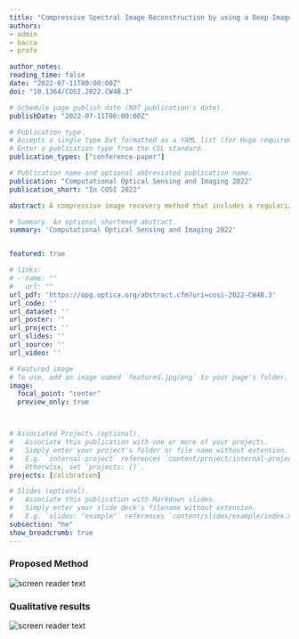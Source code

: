 ```yaml
---
title: "Compressive Spectral Image Reconstruction by using a Deep Image Prior with a Mismatch Regularizer"
authors:
- admin
- bacca
- profe

author_notes:
reading_time: false
date: "2022-07-11T00:00:00Z"
doi: "10.1364/COSI.2022.CW4B.3"

# Schedule page publish date (NOT publication's date).
publishDate: "2022-07-11T00:00:00Z"

# Publication type.
# Accepts a single type but formatted as a YAML list (for Hugo requirements).
# Enter a publication type from the CSL standard.
publication_types: ["conference-paper"]

# Publication name and optional abbreviated publication name.
publication: "Computational Optical Sensing and Imaging 2022"
publication_short: "In COSI 2022"

abstract: A compressive image recovery method that includes a regularizer in the baseline deep image prior is proposed to consider the calibration sensing model mismatch.

# Summary. An optional shortened abstract.
summary: 'Computational Optical Sensing and Imaging 2022'


featured: true

# links:
# - name: ""
#   url: ""
url_pdf: 'https://opg.optica.org/abstract.cfm?uri=cosi-2022-CW4B.3'
url_code: ''
url_dataset: ''
url_poster: ''
url_project: ''
url_slides: ''
url_source: ''
url_video: ''

# Featured image
# To use, add an image named `featured.jpg/png` to your page's folder. 
image:
  focal_point: "center"
  preview_only: true



# Associated Projects (optional).
#   Associate this publication with one or more of your projects.
#   Simply enter your project's folder or file name without extension.
#   E.g. `internal-project` references `content/project/internal-project/index.md`.
#   Otherwise, set `projects: []`.
projects: [calibration]

# Slides (optional).
#   Associate this publication with Markdown slides.
#   Simply enter your slide deck's filename without extension.
#   E.g. `slides: "example"` references `content/slides/example/index.md`.
subsection: "he"
show_breadcrumb: true
---
```


### Proposed Method 
![screen reader text](/cosi2022/method.png "Visual representation of the proposed method, where the upper branch obtains the spectral image, and the other branch considers the model mismatch.")

### Qualitative results
![screen reader text](/cosi2022/results.png "(a) Testbed CASSI implementation. (b) RGB scene, visual representation of the scene obtained with DIP, and the proposed method. (c) Normalized spectral signatures of the recovered scenes in the two selected points.")
